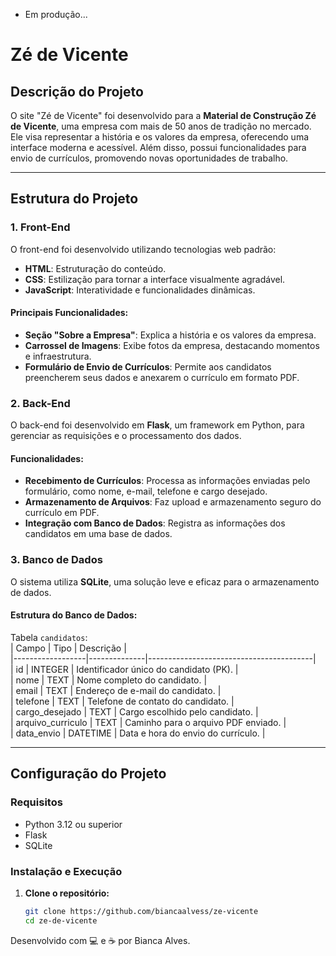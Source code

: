 - Em produção...

# Zé de Vicente  

## Descrição do Projeto  
O site "Zé de Vicente" foi desenvolvido para a **Material de Construção Zé de Vicente**, uma empresa com mais de 50 anos de tradição no mercado. Ele visa representar a história e os valores da empresa, oferecendo uma interface moderna e acessível. Além disso, possui funcionalidades para envio de currículos, promovendo novas oportunidades de trabalho.

---

## Estrutura do Projeto  

### **1. Front-End**  
O front-end foi desenvolvido utilizando tecnologias web padrão:  
- **HTML**: Estruturação do conteúdo.  
- **CSS**: Estilização para tornar a interface visualmente agradável.  
- **JavaScript**: Interatividade e funcionalidades dinâmicas.

#### Principais Funcionalidades:
- **Seção "Sobre a Empresa"**: Explica a história e os valores da empresa.  
- **Carrossel de Imagens**: Exibe fotos da empresa, destacando momentos e infraestrutura.  
- **Formulário de Envio de Currículos**: Permite aos candidatos preencherem seus dados e anexarem o currículo em formato PDF.  

### **2. Back-End**  
O back-end foi desenvolvido em **Flask**, um framework em Python, para gerenciar as requisições e o processamento dos dados.  

#### Funcionalidades:
- **Recebimento de Currículos**: Processa as informações enviadas pelo formulário, como nome, e-mail, telefone e cargo desejado.  
- **Armazenamento de Arquivos**: Faz upload e armazenamento seguro do currículo em PDF.  
- **Integração com Banco de Dados**: Registra as informações dos candidatos em uma base de dados.  

### **3. Banco de Dados**  
O sistema utiliza **SQLite**, uma solução leve e eficaz para o armazenamento de dados.  

#### Estrutura do Banco de Dados:  
Tabela `candidatos`:  
| Campo           | Tipo         | Descrição                               |  
|------------------|--------------|-----------------------------------------|  
| id              | INTEGER      | Identificador único do candidato (PK). |  
| nome            | TEXT         | Nome completo do candidato.            |  
| email           | TEXT         | Endereço de e-mail do candidato.       |  
| telefone        | TEXT         | Telefone de contato do candidato.      |  
| cargo_desejado  | TEXT         | Cargo escolhido pelo candidato.        |  
| arquivo_curriculo | TEXT       | Caminho para o arquivo PDF enviado.    |  
| data_envio      | DATETIME     | Data e hora do envio do currículo.     |  

---

## Configuração do Projeto  

### **Requisitos**  
- Python 3.12 ou superior  
- Flask  
- SQLite  

### **Instalação e Execução**  
1. **Clone o repositório:**  
   ```bash
   git clone https://github.com/biancaalvess/ze-vicente
   cd ze-de-vicente


Desenvolvido com 💻 e ☕ por Bianca Alves.

